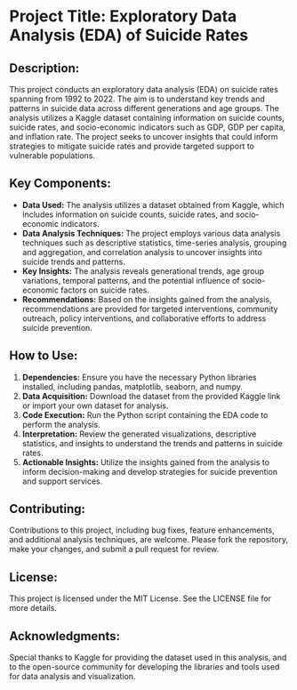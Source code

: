 # Project Title: Exploratory Data Analysis (EDA) of Suicide Rates

## Description:
This project conducts an exploratory data analysis (EDA) on suicide rates spanning from 1992 to 2022. The aim is to understand key trends and patterns in suicide data across different generations and age groups. The analysis utilizes a Kaggle dataset containing information on suicide counts, suicide rates, and socio-economic indicators such as GDP, GDP per capita, and inflation rate. The project seeks to uncover insights that could inform strategies to mitigate suicide rates and provide targeted support to vulnerable populations.

## Key Components:

- **Data Used:** The analysis utilizes a dataset obtained from Kaggle, which includes information on suicide counts, suicide rates, and socio-economic indicators.
- **Data Analysis Techniques:** The project employs various data analysis techniques such as descriptive statistics, time-series analysis, grouping and aggregation, and correlation analysis to uncover insights into suicide trends and patterns.
- **Key Insights:** The analysis reveals generational trends, age group variations, temporal patterns, and the potential influence of socio-economic factors on suicide rates.
- **Recommendations:** Based on the insights gained from the analysis, recommendations are provided for targeted interventions, community outreach, policy interventions, and collaborative efforts to address suicide prevention.

## How to Use:

1. **Dependencies:** Ensure you have the necessary Python libraries installed, including pandas, matplotlib, seaborn, and numpy.
2. **Data Acquisition:** Download the dataset from the provided Kaggle link or import your own dataset for analysis.
3. **Code Execution:** Run the Python script containing the EDA code to perform the analysis.
4. **Interpretation:** Review the generated visualizations, descriptive statistics, and insights to understand the trends and patterns in suicide rates.
5. **Actionable Insights:** Utilize the insights gained from the analysis to inform decision-making and develop strategies for suicide prevention and support services.

## Contributing:
Contributions to this project, including bug fixes, feature enhancements, and additional analysis techniques, are welcome. Please fork the repository, make your changes, and submit a pull request for review.

## License:
This project is licensed under the MIT License. See the LICENSE file for more details.

## Acknowledgments:
Special thanks to Kaggle for providing the dataset used in this analysis, and to the open-source community for developing the libraries and tools used for data analysis and visualization.

